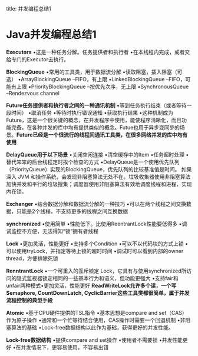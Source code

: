 title: 并发编程总结1 

#  Java并发编程总结1 
**Executors**
•这是一种任务分解。任务提供者和执行者
•在本线程内完成，或者交给专门的Executor去执行。

**BlockingQueue**
•常用的工具类，用于数据流分解
•读取阻塞，插入阻塞（可选）
•ArrayBlockingQueue
–FIFO，有上限
•LinkedBlockingQueue
–FIFO，可能有上限
•PriorityBlockingQueue
–按优先次序，无上限
•SynchronousQueue
–Rendezvous channel

**Future任务提供者和执行者之间的一种通讯机制**
•等到任务执行结束（或者等待一段时间）
•取消任务
•等待时执行错误通知
•获取执行结果
•这种机制成为Future，这是一个很关键的概念，在并发程序中使用，能使程序清晰化，而且功能完备。在各种并发的库中均有提供类似的概念。Futue也用于异步变同步的场景。**Future已经是一个很流行的线程间通讯工具类，在很多网络并发的库中均有使用**

**DelayQueue用于以下场景**
•关闭空闲连接
•清空缓存中的Item
•任务超时处理
•替代笨笨的后台线程定时挨个检查的方式
•DelayQueue是一个使用优先队列（PriorityQueue）实现的BlockingQueue，优先队列的比较基准值是时间。
如果深入 JVM 和操作系统，会发现非阻塞算法无处不在。垃圾收集器使用非阻塞算法加快并发和平行的垃圾搜集；调度器使用非阻塞算法有效地调度线程和进程，实现内在锁。

**Exchanger**
•结合数据分解和数据流分解的一种技巧
•可以在两个线程之间交换数据，只能是2个线程，不支持更多的线程之间互换数据

**synchronized**
•使用简单
•性能低下。比使用ReentrantLock性能要低得多
•调试监控不方便，无法得知“锁”拥有者线程

**Lock**
•更加灵活，性能更好
•支持多个Condition
•可以不以代码块的方式上锁
•可以使用tryLock，并指定等待上锁的超时时间
•调试时可以看到内部的owner thread，方便排除死锁

**RenntrantLock**
•一个可重入的互斥锁定 Lock，它具有与使用synchronized所访问的隐式监视器锁定相同的一些基本行为和语义，但功能更强大
•支持fair和unfair两种模式•更加灵活，性能更好
**ReadWriteLock允许多个读，一个写**
**Semaphore, CountDownLatch, CyclicBarrier这些工具类都很简单，属于并发流程控制的典型手段**

**Atomic**
•基于CPU硬件提供的TSL指令
•基本思想是compare and set（CAS）作为原子操作
•通常和一个忙等待结合使用，CAS操作时需要一个回退机制
•非阻塞算法的基础
•Lock-free数据结构以此作为基础，获得更好的并发性能。

**Lock-free数据结构**
•提供compare and set操作
•使用者不需要锁
•并发性能更好
•在并发情况下，更容易使用，不容易出错

